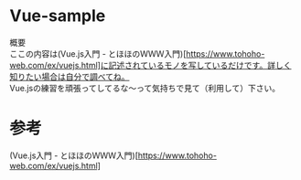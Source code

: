 # Vue-sample
  
概要  
ここの内容は(Vue.js入門 - とほほのＷＷＷ入門)[https://www.tohoho-web.com/ex/vuejs.html]に記述されているモノを写しているだけです。詳しく知りたい場合は自分で調べてね。  
Vue.jsの練習を頑張ってしてるな～って気持ちで見て（利用して）下さい。  

# 参考  
(Vue.js入門 - とほほのＷＷＷ入門)[https://www.tohoho-web.com/ex/vuejs.html]  